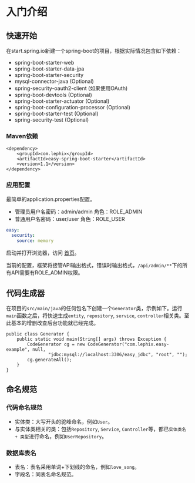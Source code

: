 # 入门介绍

## 快速开始

在start.spring.io新建一个spring-boot的项目，根据实际情况包含如下依赖：

* spring-boot-starter-web
* spring-boot-starter-data-jpa
* spring-boot-starter-security
* mysql-connector-java \(Optional\)
* spring-security-oauth2-client \(如果使用OAuth\)
* spring-boot-devtools \(Optional\)
* spring-boot-starter-actuator \(Optional\)
* spring-boot-configuration-processor \(Optional\)
* spring-boot-starter-test \(Optional\)
* spring-security-test \(Optional\)

### Maven依赖

```markup
<dependency>
    <groupId>com.lephix</groupId>
    <artifactId>easy-spring-boot-starter</artifactId>
    <version>1.1</version>
</dependency>
```



### 应用配置

最简单的application.properties配置。

* 管理员用户名密码：admin/admin 角色：ROLE\_ADMIN
* 普通用户名密码：user/user 角色：ROLE\_USER

```yaml
easy:
  security:
    source: memory
```

启动并打开浏览器，访问 [首页](http://localhost:8080/)。

当前的配置，框架将接管API输出格式，错误时输出格式，`/api/admin/**`下的所有API需要有ROLE\_ADMIN权限。

## 代码生成器

在项目的`src/main/java`的任何包名下创建一个`Generator`类，示例如下。运行`main`函数之后，将快速生成`entity`, `repository`, `service`, `controller`相关类。至此基本的增删改查后台功能就已经完成。

```text
public class Generator {
    public static void main(String[] args) throws Exception {
        CodeGenerator cg = new CodeGenerator("com.lephix.easy-example", null, 
                "jdbc:mysql://localhost:3306/easy_jdbc", "root", "");
        cg.generateAll();
    }
}
```

## 命名规范

### **代码命名规范**

* 实体类：大写开头的驼峰命名，例如`User`。
* 与实体类相关的类：包括`Repository`, `Service`, `Controller`等，都已`实体类名 + 类型`进行命名，例如`UserRepository`。

### **数据库表名**

* 表名：表名采用单词+下划线的命名，例如`love_song`。
* 字段名：同表名命名规范。

